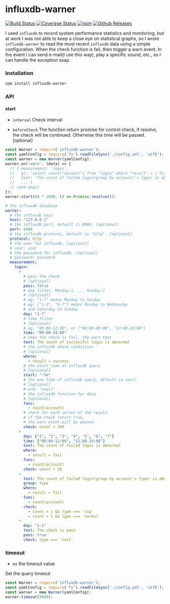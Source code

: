 # influxdb-warner

[![Build Status](https://travis-ci.org/vicanso/influxdb-warner.svg?branch=master)](https://travis-ci.org/vicanso/influxdb-warner)
[![Coverage Status](https://img.shields.io/coveralls/vicanso/influxdb-warner/master.svg?style=flat)](https://coveralls.io/r/vicanso/influxdb-warner?branch=master)
[![npm](http://img.shields.io/npm/v/influxdb-warner.svg?style=flat-square)](https://www.npmjs.org/package/influxdb-warner)
[![Github Releases](https://img.shields.io/npm/dm/influxdb-warner.svg?style=flat-square)](https://github.com/vicanso/influxdb-warner)

I used `influxdb` to record system performance statistics and monitoring, but at work I was not able to keep a close eye on statistical graphs, so I wrote `influxdb-warner` to read the most recent `influxdb` data using a simple configuration. When the check function is fail, then trigger a warn event. In the event I can send e-mail(I use this way), play a specific sound, etc., so I can handle the exception asap.

### Installation

```bash
npm install influxdb-warner
```

### API

#### start

- `interval`  Check interval

- `beforeCheck` The function return promise for control check, if resolve, the check will be continued. Otherwise this time will be passed. [optional]

```js
const Warner = require('influxdb-warner');
const yamlConfig = require('fs').readFileSync('./config.yml', 'utf8');
const warner = new Warner(yamlConfig);
warner.on('warn', (data) => {
  // { measurement: 'login',
  //   ql: 'select count("account") from "login" where "result" = \'fail\' group by "type"',
  //   text: 'The count of failed login(group by account\'s type) is abnormal',
  //   ... }
  // send email
});
warner.start(60 * 1000, () => Promise.resolve());
```

```yaml
# the influxdb database
warner:
  # the inflxudb host
  host: "127.0.0.1"
  # the influxdb port, default is 8086, [optional]
  port: 8086
  # the influxdb protocol, default is "http", [optional]
  protocol: http
  # the user for influxdb, [optional]
  # user: user
  # the password for influxdb, [optional]
  # password: password
  measurement:
    login:
      -
        # pass the check
        # [optional]
        pass: false
        # day filter, Monday:1, ... Sunday:7
        # [optional]
        # eg: "1-7" means Monday to Sunday
        # eg: ["1-3", "6-7"] means Monday to Wednesday
        # and Saturday to Sunday
        day: "1-7"
        # time filter
        # [optional]
        # eg: "00:00-12:00", or ["00:00-09:00", "13:00-18:00"]
        time: "00:00-24:00"
        # when the check is fail, the warn text
        text: The count of successful login is abnormal
        # the influxdb where conditions
        # [optional]
        where:
          - result = success
        # the start time of influxdb query
        # [optional]
        start: "-5m"
        # the ene time of influxdb query, default is now()
        # [optional]
        # end: "now()"
        # the influxdb function for data
        # [optional]
        func:
          - count(account)
        # check for each series of the result,
        # if the check return true,
        # the warn event will be emited
        check: count < 100
      -
        day: ["1", "2", "3", "4", "5", "6", "7"]
        time: ["00:00-12:00", "12:00-24:00"]
        text: The count of failed login is abnormal
        where:
          - result = fail
        func:
          - count(account)
        check: count > 10
      -
        text: The count of failed login(group by account's type) is abnormal
        group: type
        where:
          - result = fail
        func:
          - count(account)
        check:
          - count > 1 && type === 'vip'
          - count > 1 && type === 'normal'
      -
        day: "1-2"
        text: The check is pass
        pass: true
        check: type === 'test'
```

### timeout

- `ms` the timeout value

Set the query timeout

```js
const Warner = require('influxdb-warner');
const yamlConfig = require('fs').readFileSync('./config.yml', 'utf8');
const warner = new Warner(yamlConfig);
warner.timeout(5000);
```
